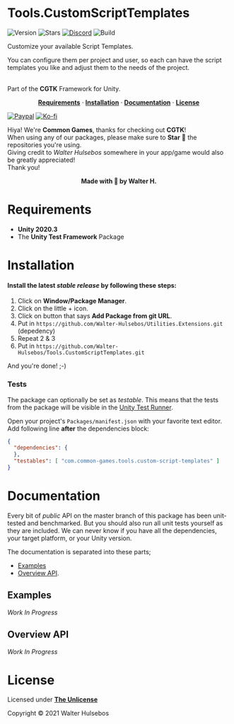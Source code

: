 # Tools.CustomScriptTemplates

![Version](https://img.shields.io/github/package-json/v/Walter-Hulsebos/Tools.CustomScriptTemplates?style=for-the-badge)
![Stars](https://img.shields.io/github/stars/Walter-Hulsebos/Tools.CustomScriptTemplates?color=orange&style=for-the-badge)
[![Discord](https://img.shields.io/discord/763171539763462144?color=%237289DA&label=discord&logo=discord&style=for-the-badge)](https://discord.gg/S9wHQ96)
![Build](https://img.shields.io/badge/build-passing-brightgreen.svg?style=for-the-badge)

Customize your available Script Templates.

You can configure them per project and user, so each can have the script templates you like and adjust them to the needs of the project.

<br>Part of the **CGTK** Framework for Unity.

<!-- toc -->
<div align="center">

[**Requirements**](#Requirements) 
&middot;
[**Installation**](#Installation) 
&middot;
[**Documentation**](#Documentation) 
&middot;
[**License**](./LICENSE.md)

</div>
<!-- tocstop -->

[![Paypal](https://img.shields.io/badge/sponsor_the_project-donate-E12C9A.svg?style=for-the-badge)](https://paypal.me/walthaynes)
[![Ko-fi](https://www.ko-fi.com/img/githubbutton_sm.svg)](https://ko-fi.com/walterhulsebos)


Hiya! We're **Common Games**, thanks for checking out **CGTK**!
<br> 
When using any of our packages, please make sure to **Star** 🌟 the repositories you're using.
<br>
Giving credit to *Walter Hulsebos* somewhere in your app/game would also be greatly appreciated!
<br> 
Thank you!

<div align="center"> <b>Made with 💖 by Walter H.</b> </div>

# Requirements

- **Unity 2020.3**
- The **Unity Test Framework** Package

# Installation

#### Install the latest *stable release* by following these steps:

1. Click on **Window/Package Manager**.
2. Click on the little + icon.
3. Click on button that says **Add Package from git URL**.
4. Put in `https://github.com/Walter-Hulsebos/Utilities.Extensions.git` (depedency)
5. Repeat 2 & 3
6. Put in `https://github.com/Walter-Hulsebos/Tools.CustomScriptTemplates.git`

And you're done! ;-)

### Tests

The package can optionally be set as *testable*.
This means that the tests from the package will be visible in the [Unity Test Runner](https://docs.unity3d.com/2017.4/Documentation/Manual/testing-editortestsrunner.html).

Open your project's `Packages/manifest.json` with your favorite text editor. Add following line **after** the dependencies block:
```json
{
  "dependencies": {
  },
  "testables": [ "com.common-games.tools.custom-script-templates" ]
}
```

# Documentation

Every bit of *public* API on the master branch of this package has been unit-tested and benchmarked.
But you should also run all unit tests yourself as they are included. 
We can never know if you have all the dependencies, your target platform, or your Unity version. 

The documentation is separated into these parts; 
- [Examples](#examples)
- [Overview API](#overview-api).

## Examples

*Work In Progress*

## Overview API

*Work In Progress*

# License

Licensed under [**The Unlicense**](./LICENSE.md)

Copyright © 2021 Walter Hulsebos
